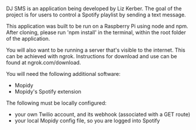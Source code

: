 DJ SMS is an application being developed by Liz Kerber. The goal of the project is for users to control a Spotify playlist by sending a text message.

This application was built to be run on a Raspberry Pi using node and npm. After cloning, please run 'npm install' in the terminal, within the root folder of the application.

You will also want to be running a server that's visible to the internet. This can be achieved with ngrok. Instructions for download and use can be found at ngrok.com/download.

You will need the following additional software:
- Mopidy
- Mopidy's Spotify extension

The following must be locally configured:

- your own Twilio account, and its webhook (associated with a GET route)
- your local Mopidy config file, so you are logged into Spotify
